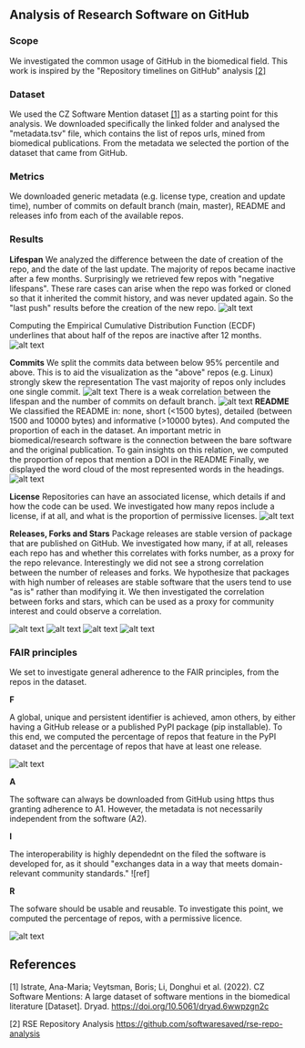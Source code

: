 ## Analysis of Research Software on GitHub
### Scope
We investigated the common usage of GitHub in the biomedical field. This work is inspired by the 
"Repository timelines on GitHub" analysis [[2]](#2)


### Dataset
We used the CZ Software Mention dataset [[1]](#1) as a starting point for this analysis.
We downloaded specifically the linked folder and analysed the "metadata.tsv" file, which contains the list of repos urls, 
mined from biomedical publications. From the metadata we selected the portion of the dataset that came from GitHub.

### Metrics

We downloaded generic metadata (e.g. license type, creation and update time), number of commits
on default branch (main, master), README and releases info from each of the available repos.

### Results

**Lifespan**
We analyzed the difference between the date of creation of the repo, and the date of the last update.
The majority of repos became inactive after a few months. Surprisingly we retrieved few repos with
"negative lifespans". These rare cases can arise when the repo was forked or cloned so that it inherited 
the commit history, and was never updated again. So the "last push" results before the creation of the new repo.
![alt text](./figures/lifespan_rate.png)

Computing the Empirical Cumulative Distribution Function (ECDF) underlines that about half of the repos
are inactive after 12 months.
![alt text](./figures/ECDF_lifespan.png)

**Commits** 
We split the commits data between below 95% percentile and above. This is to aid the visualization as the 
"above" repos (e.g. Linux) strongly skew the representation
The vast majority of repos only includes one single commit.
![alt text](./figures/commits_on_default_branch.png)
There is a weak correlation between the lifespan and the number of commits on default branch.
![alt text](./figures/lifespan_commits_heatmap.png)
**README**
We classified the README in: none, short (<1500 bytes), detailed (between 1500 and 10000 bytes) 
and informative (>10000 bytes). And computed the proportion of each in the dataset.
An important metric in biomedical/research software is the connection between the bare software
and the original publication. To gain insights on this relation, we computed the proportion of 
repos that mention a DOI in the README
Finally, we displayed the word cloud of the most represented words in the headings.
![alt text](./figures/README_analysis.png)

**License**
Repositories can have an associated license, which details if and how the code can be used. We investigated
how many repos include a license, if at all, and what is the proportion of permissive licenses.
![alt text](./figures/license.png)

**Releases, Forks and Stars**
Package releases are stable version of package that are published on GitHub. We investigated how many, if at all, 
releases each repo has and whether this correlates with forks number, as a proxy for the repo
relevance. Interestingly we did not see a strong correlation between the number of releases and forks. We hypothesize 
that packages with high number of releases are stable software that the users tend to use "as is"
rather than modifying it. We then investigated the correlation between forks and stars, which can be used as 
a proxy for community interest and could observe a correlation.

![alt text](./figures/release_count_bar.png)
![alt text](./figures/forks_count_bar.png)
![alt text](./figures/release_forks_scatter.png)
![alt text](./figures/forks_stars.png)


### FAIR principles
We set to investigate general adherence to the FAIR principles, from the repos in the dataset.

**F**

A global, unique and persistent identifier is achieved, amon others, by either having a GitHub release or a 
published PyPI package (pip installable). To this end, we computed the percentage of repos that feature in the PyPI
 dataset and the percentage of repos that have at least one release.

![alt text](./figures/pip_v_releases.png)

**A**

The software can always be downloaded from GitHub using https thus granting adherence to A1. 
However, the metadata is not necessarily independent from the software (A2).

**I**

The interoperability is highly dependednt on the filed the software is developed for, as it should "exchanges data in a 
way that meets domain-relevant community standards." ![ref]

**R**

The sofware should be usable and reusable. To investigate this point, we computed the percentage of repos, with a 
permissive licence.

![alt text](./figures/license_pie.png)



## References
<a id="1">[1]</a> Istrate, Ana-Maria; Veytsman, Boris; Li, Donghui et al. (2022). 
CZ Software Mentions: A large dataset of software mentions in the biomedical
literature [Dataset]. Dryad. https://doi.org/10.5061/dryad.6wwpzgn2c

<a id="2">[2]</a> RSE Repository Analysis
https://github.com/softwaresaved/rse-repo-analysis